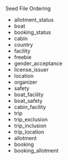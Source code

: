 Seed File Ordering
- allotment_status
- boat
- booking_status
- cabin
- country
- facility
- freebie
- gender_acceptance
- license_issuer
- location
- organizer
- safety
- boat_facility
- boat_safety
- cabin_facility
- trip
- trip_exclusion
- trip_inclusion
- trip_location
- allotment
- booking
- booking_allotment